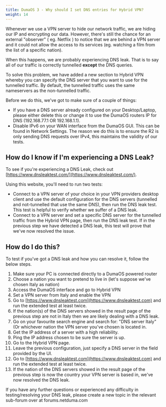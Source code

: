 ```yaml
---
title: DumaOS 3 - Why should I set DNS entries for Hybrid VPN?
weight: 14
---
```


Whenever we use a VPN server to hide our network traffic, we are hiding our IP and encrypting our data. However, there's still the chance for an external "observer" ( eg. Netflix ) to notice that we are behind a VPN server and it could not allow the access to its services (eg. watching a film from the list of a specific nation). 

When this happens, we are probably experiencing DNS leak. That is to say all of our traffic is correctly tunnelled **except** the DNS queries.

To solve this problem, we have added a new section to Hybrid VPN whereby you can specify the DNS server that you want to use for the tunnelled traffic. By default, the tunnelled traffic uses the same nameservers as the non-tunnelled traffic.

Before we do this, we've got to make sure of a couple of things:

- If you have a DNS server already configured on your Desktop/Laptop, please either delete this or change it to use the DumaOS routers IP for DNS (192.168.77.1 OR 192.168.1.1).
- Disable IPv6 on your WAN interface from the DumaOS GUI. This can be found in Network Settings. The reason we do this is to ensure the R2 is only sending DNS requests over IPv4, this maintains the validity of our tests.

## How do I know if I'm experiencing a DNS Leak?

To see if you're experiencing a DNS Leak, check out [https://www.dnsleaktest.com/](https://www.dnsleaktest.com/).

Using this website, you'll need to run two tests:

- Connect to a VPN server of your choice in your VPN providers desktop client and   use the default configuration for the DNS servers (tunnelled and   not-tunnelled that use the same DNS), then run the DNS leak test. This   test is helpful to verify whether we suffer of a DNS leak.
- Connect to a VPN server and set a specific DNS server for the tunnelled traffic from the Hybrid VPN page, then run the DNS leak test. If in the previous step we have detected a DNS leak, this test will prove that we've now resolved the issue.

## How do I do this?

To test if you've got a DNS leak and how you can resolve it, follow the below steps. 

1. Make sure your PC is connected directly to a DumaOS powered router
2. Choose a nation you want to pretend to live in (let's suppose we've chosen Italy as nation)
3. Access the DumaOS interface and go to Hybrid VPN
4. Set a VPN server from Italy and enable the VPN
5. Go to [https://www.dnsleaktest.com](https://www.dnsleaktest.com) and run the extended test at least twice.
6. If the nation(s) of the DNS servers showed in the result page of the previous step are not in Italy then we are likely dealing with a DNS leak.
7. Go on your favourite search engine and search for: "DNS server Italy" (Or whichever nation the VPN server you've chosen is located in.
8. Get the IP address of a server with a high reliability.
9. Ping the IP address chosen to be sure the server is up.
10. Go to the Hybrid VPN page.
11. Leave the previous configuration, just specify a DNS server in the field provided by the UI.
12. Go to [https://www.dnsleaktest.com](https://www.dnsleaktest.com) and run the extended test at least twice.
13. If the nation of the DNS servers showed in the result page of the previous step is now the country your VPN server is based in, we've now resolved the DNS leak.

If you have any further questions or experienced any difficulty in testing/resolving your DNS leak, please create a new topic in the relevant sub-forum over at forums.netduma.com
